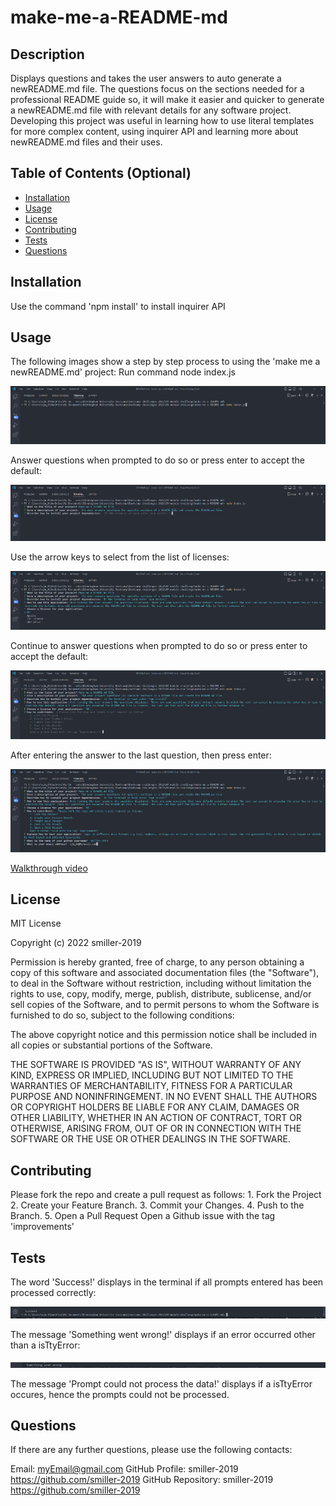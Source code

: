 # make-me-a-README-md

## Description

Displays questions and takes the user answers to auto generate a newREADME.md file. The questions focus on the sections needed for a professional README guide so, it will make it easier and quicker to generate a newREADME.md file with relevant details for any software project. Developing this project was useful in learning how to use literal templates for more complex content, using inquirer API and learning more about newREADME.md files and their uses.

## Table of Contents (Optional)

- [Installation](#installation)
- [Usage](#usage)
- [License](#license)
- [Contributing](#contributing)
- [Tests](#tests)
- [Questions](#questions)

## Installation

Use the command 'npm install' to install inquirer API

## Usage

The following images show a step by step process to using the 'make me a newREADME.md' project:
Run command node index.js

![Step 1](./images/usage-step-1.png)

Answer questions when prompted to do so or press enter to accept the default:

![Step 2](./images/usage-step-2.png)

Use the arrow keys to select from the list of licenses:

![Step 3](./images/usage-step-3.png)

Continue to answer questions when prompted to do so or press enter to accept the default:

![Step 4](./images/usage-step-4.png)

After entering the answer to the last question, then press enter:

![Step 5](./images/usage-step-5.png)

[Walkthrough video](https://drive.google.com/file/d/1VqZX4PE7AFxbgvT-k3eWlDDr9LRhhk8j/view?usp=sharing)

## License

MIT License

Copyright (c) 2022 smiller-2019

Permission is hereby granted, free of charge, to any person obtaining a copy
of this software and associated documentation files (the "Software"), to deal in the Software without restriction, including without limitation the rights to use, copy, modify, merge, publish, distribute, sublicense, and/or sell copies of the Software, and to permit persons to whom the Software is
furnished to do so, subject to the following conditions:

The above copyright notice and this permission notice shall be included in all copies or substantial portions of the Software.

THE SOFTWARE IS PROVIDED "AS IS", WITHOUT WARRANTY OF ANY KIND, EXPRESS OR
IMPLIED, INCLUDING BUT NOT LIMITED TO THE WARRANTIES OF MERCHANTABILITY,
FITNESS FOR A PARTICULAR PURPOSE AND NONINFRINGEMENT. IN NO EVENT SHALL THE
AUTHORS OR COPYRIGHT HOLDERS BE LIABLE FOR ANY CLAIM, DAMAGES OR OTHER
LIABILITY, WHETHER IN AN ACTION OF CONTRACT, TORT OR OTHERWISE, ARISING FROM, OUT OF OR IN CONNECTION WITH THE SOFTWARE OR THE USE OR OTHER DEALINGS IN THE SOFTWARE.

## Contributing

Please fork the repo and create a pull request as
follows: 1. Fork the Project 2. Create your Feature Branch. 3. Commit your Changes. 4. Push to the Branch. 5. Open a Pull Request
Open a Github issue with the tag 'improvements'

## Tests

The word 'Success!' displays in the terminal if all prompts entered has been processed correctly:

![Test 1](./images/test-1.png)

The message 'Something went wrong!' displays if an error occurred other than a isTtyError:

![Test 2](./images/test-2.png)

The message 'Prompt could not process the data!' displays if a isTtyError occures, hence the prompts could not be processed.

## Questions

If there are any further questions, please use the following contacts:

Email: myEmail@gmail.com
GitHub Profile: smiller-2019 https://github.com/smiller-2019
GitHub Repository: smiller-2019 https://github.com/smiller-2019
